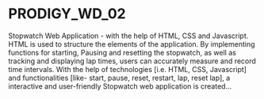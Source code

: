 # PRODIGY_WD_02
Stopwatch Web Application - with the help of HTML, CSS and Javascript.
HTML is used to structure the elements of the application. By implementing functions for starting, Pausing and resetting the stopwatch, as well as tracking and displaying lap times, users can accurately measure and record time intervals. With the help of technologies [i.e. HTML, CSS, Javascript] and functionalities [like- start, pause, reset, restart, lap, reset lap], a interactive and user-friendly Stopwatch web application is created...
